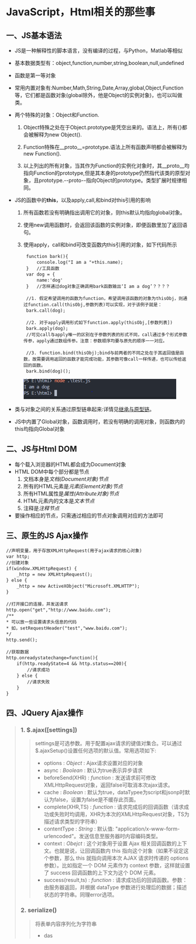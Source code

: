 # JavaScript，Html相关的那些事

## 一、JS基本语法

- JS是一种解释性的脚本语言，没有编译的过程，与Python，Matlab等相似

- 基本数据类型有：object,function,number,string,boolean,null,undefined

- 函数是第一等对象

- 常用内置对象有:Number,Math,String,Date,Array,global,Object,Function等，它们都是函数对象(global除外，他是Object的实例对象)，也可以叫做类。

- 两个特殊的对象：Object和Function.
    1. Object特殊之处在于Object.prototype是凭空出来的。语法上，所有{}都会被解释为new Object().

    2. Function特殊在__proto__=prototype.语法上所有函数声明都会被解释为new Function().

    3. 以上列出的所有对象，当其作为Function的实例化对象时，其__proto__均指向Function的prototype,但是其本身的prototype仍然指代该类的原型对象，且prototype.--proto--指向Object的prototype。类型扩展时规律相同。

- JS的函数中的**this**，以及apply,call,和bind对this引用的影响
    1. 所有函数若没有明确指出调用它的对象，则this默认均指向global对象。

    2. 使用new调用函数时，会返回该函数的实例对象，即便函数里加了返回语句。

    3. 使用apply，call和bind可改变函数内this引用的对象，如下代码所示

            function bark(){
                console.log("I am a "+this.name);
            }   //工具函数
            var dog = {
                name:'dog'
            }   //怎样通过dog对象正确调用bark函数输出‘I am a dog’？？？？

            //1. 假定希望调用的函数为function，希望调用该函数的对象为thisObj，则通过function.call(thisObj,参数列表)可以实现，对于该例子就是：
            bark.call(dog);

            //2. 对于apply调用形式如下function.apply(thisObj,[参数列表])
            bark.apply(dog);
            //可见call与apply唯一的区别在于参数列表的形式不同，call通过多个形式参数传参，apply通过数组传参。注意：参数顺序均要与原先的顺序一一对应。

            //3. function.bind(thisObj);bind与前两者的不同之处在于其返回值是函数，故需要调用返回的函数才能完成功能，其参数可像call一样传递，也可以传给返回的函数。
            bark.bind(dog)();
        ![call](output1.png)
- 类与对象之间的关系通过原型链串起来:详情见[继承与原型链](https://developer.mozilla.org/zh-CN/docs/Web/JavaScript/Inheritance_and_the_prototype_chain)。

- JS中内置了Global对象，函数调用时，若没有明确的调用对象，则函数内的this均指向Global对象

## 二、JS与Html DOM

- 每个载入浏览器的HTML都会成为Document对象
- HTML DOM中每个部分都是节点
    1. 文档本身是*文档(Document对象)节点*
    2. 所有的HTML元素是*元素(Element对象)节点*
    3. 所有HTML属性是*属性(Attribute对象)节点*
    4. HTML元素内的文本是*文本节点*
    5. 注释是*注释节点*
- 要操作相应的节点，只需通过相应的节点对象调用对应的方法即可

## 三、原生的JS Ajax操作

    //声明变量，用于存放XMLHttpRequest(用于ajax请求的核心对象)
    var http;
    //创建对象
    if(window.XMLHttpRequest) {
        _http = new XMLHttpRequest();
    } else {
        _http = new ActiveXObject("Microsoft.XMLHTTP");
    }

    //打开接口的连接，并发送请求
    http.open("get","http://www.baidu.com");
    /**
    * 可以放一些设置请求头信息的代码
    * 如，setRequestHeader("test","www.baidu.com");
    */
    http.send();

    //获取数据
    http.onreadystatechange=function(){
        if(http.readyState=4 && http.status==200){
            //请求成功
        } else {
            //请求失败
        }
    }

## 四、JQuery Ajax操作

>### 1. $.ajax([settings])
>>settings是可选参数。用于配置ajax请求的键值对集合。可以通过$.ajaxSetup()设置任何选项的默认值。常用选项如下:
>>
>>- options : *Object* : Ajax请求设置对应的对象
>>- async : *Boolean* : 默认为true表示异步请求
>>- beforeSend(XHR) : *function* : 发送请求前可修改XMLHttpRequest对象，返回false可取消本次ajax请求。
>>- cache : *Boolean* : 默认为true，dataTypee为script和jsonp时默认为false，设置为false是不缓存此页面。
>>- complete(XHR,TS) : *function* : 请求完成后的回调函数（请求成功或失败时均调用，XHR为本次的XMLHttpRequest对象，TS为描述请求类型的字符串）
>>- contentType : *String* : 默认值: "application/x-www-form-urlencoded"。发送信息至服务器时内容编码类型。
>>- context : *Obejct* : 这个对象用于设置 Ajax 相关回调函数的上下文。也就是说，让回调函数内 this 指向这个对象（如果不设定这个参数，那么 this 就指向调用本次 AJAX 请求时传递的 options 参数）。比如指定一个 DOM 元素作为 context 参数，这样就设置了 success 回调函数的上下文为这个 DOM 元素。
>>- success(result,ts) : *function* : 请求成功后的回调函数。参数：由服务器返回，并根据 dataType 参数进行处理后的数据；描述状态的字符串。同理error选项。
>
>### 2. serialize()
>>将表单内容序列化为字符串
>>
>>- das